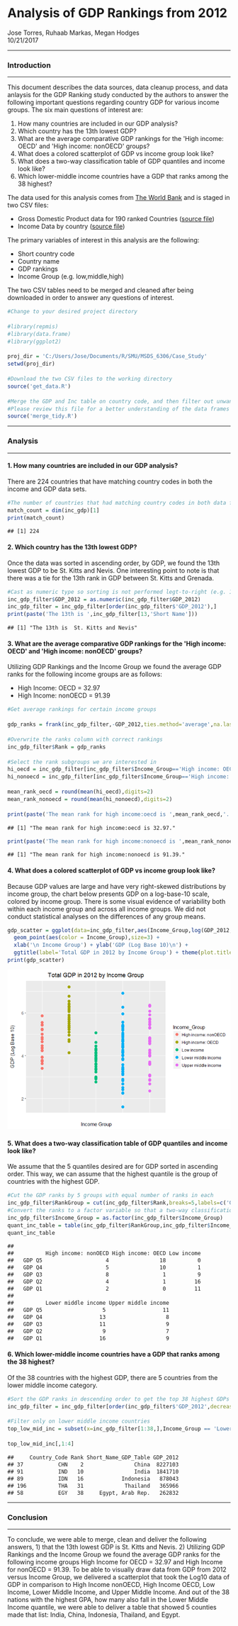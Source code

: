 # Analysis of GDP Rankings from 2012
Jose Torres, Ruhaab Markas, Megan Hodges  
10/21/2017  

***
### Introduction

***

This document describes the data sources, data cleanup process, and data anlaysis for the GDP Ranking study conducted by the authors to answer the following important questions regarding country GDP for various income groups.  The six main questions of interest are:

1. How many countries are included in our GDP analysis?
2. Which country has the 13th lowest GDP?
3. What are the average comparative GDP rankings for the 'High income: OECD' and 'High income: nonOECD' groups?
4. What does a colored scatterplot of GDP vs income group look like?
5. What does a two-way classification table of GDP quantiles and income look like?
6. Which lower-middle income countries have a GDP that ranks among the 38 highest? 


The data used for this analysis comes from [The World Bank](http://www.worldbank.org/) and is staged in two CSV files:


* Gross Domestic Product data for 190 ranked Countries ([source file](https://d396qusza40orc.cloudfront.net/getdata%2Fdata%2FGDP.csv))
* Income Data by country ([source file](https://d396qusza40orc.cloudfront.net/getdata%2Fdata%2FEDSTATS_Country.csv))

The primary variables of interest in this analysis are the following:

* Short country code
* Country name
* GDP rankings
* Income Group (e.g. low,middle,high)

The two CSV tables need to be merged and cleaned after being downloaded in order to answer any questions of interest.

```r
#Change to your desired project directory

#library(repmis)
#library(data.frame)
#library(ggplot2)

proj_dir = 'C:/Users/Jose/Documents/R/SMU/MSDS_6306/Case_Study'
setwd(proj_dir)

#Download the two CSV files to the working directory
source('get_data.R')

#Merge the GDP and Inc table on country code, and then filter out unwanted rows
#Please review this file for a better understanding of the data frames mentioned in succeeding code snippets
source('merge_tidy.R')
```

***
### Analysis

***

#### 1. How many countries are included in our GDP analysis?

There are 224 countries that have matching country codes in both the income and GDP data sets.


```r
#The number of countries that had matching country codes in both data frames is the row dimension of the merged data frame
match_count = dim(inc_gdp)[1]
print(match_count)
```

```
## [1] 224
```

#### 2. Which country has the 13th lowest GDP?

Once the data was sorted in ascending order, by GDP, we found the 13th lowest GDP to be St. Kitts and Nevis. One interesting point to note is that there was a tie for the 13th rank in GDP between St. Kitts and Grenada.

```r
#Cast as numeric type so sorting is not performed legt-to-right (e.g. 1000 < 200 < 30 < 4)
inc_gdp_filter$GDP_2012 = as.numeric(inc_gdp_filter$GDP_2012)
inc_gdp_filter = inc_gdp_filter[order(inc_gdp_filter$'GDP_2012'),]
print(paste('The 13th is ',inc_gdp_filter[13,'Short Name']))
```

```
## [1] "The 13th is  St. Kitts and Nevis"
```
#### 3. What are the average comparative GDP rankings for the 'High income: OECD' and 'High income: nonOECD' groups?

Utilizing GDP Rankings and the Income Group we found the average GDP ranks for the following income groups are as follows:
* High Income: OECD = 32.97
* High Income: nonOECD = 91.39

```r
#Get average rankings for certain income groups

gdp_ranks = frank(inc_gdp_filter,-GDP_2012,ties.method='average',na.last='keep')

#Overwrite the ranks column with correct rankings
inc_gdp_filter$Rank = gdp_ranks

#Select the rank subgroups we are interested in
hi_oecd = inc_gdp_filter[inc_gdp_filter$Income_Group=='High income: OECD',]$Rank
hi_nonoecd = inc_gdp_filter[inc_gdp_filter$Income_Group=='High income: nonOECD',]$Rank

mean_rank_oecd = round(mean(hi_oecd),digits=2)
mean_rank_nonoecd = round(mean(hi_nonoecd),digits=2)

print(paste('The mean rank for high income:oecd is ',mean_rank_oecd,'.',sep=''))
```

```
## [1] "The mean rank for high income:oecd is 32.97."
```

```r
print(paste('The mean rank for high income:nonoecd is ',mean_rank_nonoecd,'.',sep=''))
```

```
## [1] "The mean rank for high income:nonoecd is 91.39."
```

#### 4. What does a colored scatterplot of GDP vs income group look like?

Because GDP values are large and have very right-skewed distributions by income group, the chart below presents GDP on a log-base-10 scale, colored by income group.  There is some visual evidence of variability both within each income group and across all income groups.  We did not conduct statistical analyses on the differences of any group means.


```r
gdp_scatter = ggplot(data=inc_gdp_filter,aes(Income_Group,log(GDP_2012,base=10))) + 
  geom_point(aes(color = Income_Group),size=3) +
  xlab('\n Income Group') + ylab('GDP (Log Base 10)\n') + 
  ggtitle(label='Total GDP in 2012 by Income Group') + theme(plot.title=element_text(hjust = .5), axis.text.x=element_blank(),axis.ticks.x=element_blank())
print(gdp_scatter)
```

![](Main_files/figure-html/unnamed-chunk-5-1.png)<!-- -->

#### 5. What does a two-way classification table of GDP quantiles and income look like?

We assume that the 5 quantiles desired are for GDP sorted in ascending order. This way, we can assume that the highest quantile is the group of countries with the highest GDP.


```r
#Cut the GDP ranks by 5 groups with equal number of ranks in each
inc_gdp_filter$RankGroup = cut(inc_gdp_filter$Rank,breaks=5,labels=c('GDP Q5','GDP Q4','GDP Q3','GDP Q2','GDP Q1'))
#Convert the ranks to a factor variable so that a two-way classification table can be created
inc_gdp_filter$Income_Group = as.factor(inc_gdp_filter$Income_Group)
quant_inc_table = table(inc_gdp_filter$RankGroup,inc_gdp_filter$Income_Group)
quant_inc_table
```

```
##         
##          High income: nonOECD High income: OECD Low income
##   GDP Q5                    4                18          0
##   GDP Q4                    5                10          1
##   GDP Q3                    8                 1          9
##   GDP Q2                    4                 1         16
##   GDP Q1                    2                 0         11
##         
##          Lower middle income Upper middle income
##   GDP Q5                   5                  11
##   GDP Q4                  13                   8
##   GDP Q3                  11                   9
##   GDP Q2                   9                   7
##   GDP Q1                  16                   9
```

#### 6. Which lower-middle income countries have a GDP that ranks among the 38 highest? 

Of the 38 countries with the highest GDP, there are 5 countries from the lower middle income category.


```r
#Sort the GDP ranks in descending order to get the top 38 highest GDPs
inc_gdp_filter = inc_gdp_filter[order(inc_gdp_filter$'GDP_2012',decreasing = TRUE),]

#Filter only on lower middle income countries
top_low_mid_inc = subset(x=inc_gdp_filter[1:38,],Income_Group == 'Lower middle income')

top_low_mid_inc[,1:4]
```

```
##     Country_Code Rank Short_Name_GDP_Table GDP_2012
## 37           CHN    2                China  8227103
## 91           IND   10                India  1841710
## 89           IDN   16            Indonesia   878043
## 196          THA   31             Thailand   365966
## 58           EGY   38     Egypt, Arab Rep.   262832
```


***
### Conclusion

***

To conclude, we were able to merge, clean and deliver the following answers, 1) that the 13th lowest GDP is St. Kitts and Nevis. 2) Utilizing GDP Rankings and the Income Group we found the average GDP ranks for the following income groups High Income for OECD = 32.97 and High Income for nonOECD = 91.39. To be able to visually draw data from GDP from 2012 versus Income Group, we delivered a scatterplot that took the Log10 data of GDP in comparison to High Income nonOECD, High Income OECD, Low Income, Lower Middle Income, and Upper Middle Income. And out of the 38 nations with the highest GPA, how many also fall in the Lower Middle Income quantile, we were able to deliver a table that showed 5 counties made that list: India, China, Indonesia, Thailand, and Egypt.
